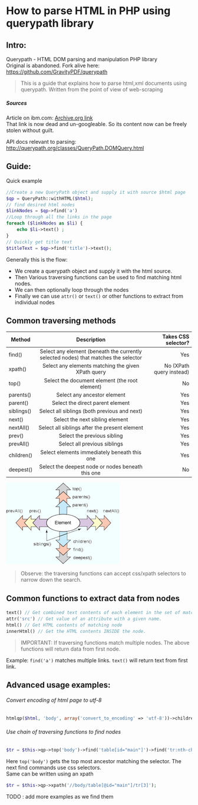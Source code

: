 # How to parse HTML in PHP using querypath library
## Intro:
Querypath - HTML DOM parsing and manipulation PHP library  
Original is abandoned. Fork alive here: https://github.com/GravityPDF/querypath


> This is a guide that explains how to parse html,xml documents using querypath. Written from the point of view of web-scraping

##### Sources
Article on ibm.com: [Archive.org  link](https://web.archive.org/web/20160723193833/http://www.ibm.com/developerworks/opensource/library/os-php-querypath/index.html?S_TACT=105AGX01&S_CMP=HP)  
 That link is now dead and un-googleable. So its content now can be freely stolen without guilt.

 
API docs relevant to parsing: http://querypath.org/classes/QueryPath.DOMQuery.html


## Guide: 
Quick example
```php
//Create a new QueryPath object and supply it with source $html page
$qp = QueryPath::withHTML($html);
// find desired html nodes
$linkNodes = $qp->find('a')
//Loop through all the links in the page
foreach ($linkNodes as $li) { 
    echo $li->text() ;
}
// Quickly get title text
$titleText = $qp->find('title')->text();
```
Generally this is the flow:
- We create a querypath object and supply it with the html source. 
- Then Various traversing functions can be used to find matching html nodes.
- We can then optionally loop through the nodes 
- Finally we can use `attr()` or `text()` or other functions to extract from individual nodes

 ## Common traversing methods

| Method | Description | Takes CSS selector? |
|--------|:-----------:|--------------------:|
| find() | Select any element (beneath the currently selected nodes) that matches the selector | Yes |
| xpath() | Select any elements matching the given XPath query | No (XPath query instead) |
| top() | Select the document element (the root element) | No |
| parents() | Select any ancestor element | Yes |
| parent() | Select the direct parent element | Yes |
| siblings() | Select all siblings (both previous and next) | Yes |
| next() | Select the next sibling element | Yes |
| nextAll() | Select all siblings after the present element | Yes |
| prev() | Select the previous sibling | Yes |
| prevAll() | Select all previous siblings | Yes |
| children() | Select elements immediately beneath this one | Yes |
| deepest() | Select the deepest node or nodes beneath this one | No |

![stolen_image_querypath.jpg](stolen_image_querypath.jpg)

> Observe: the traversing functions can accept css/xpath selectors to narrow down the search.

## Common functions to extract data from nodes
```php
text() // Get combined text contents of each element in the set of matched elements, including their descendants.
attr('src') // Get value of an attribute with a given name.
html() // Get HTML contents of matching node
innerHtml() // Get the HTML contents INSIDE the node.
```

> IMPORTANT: If traversing functions match multiple nodes. The above functions will return data from first node.  
 
Example: `find('a')` matches multiple links. `text()` will return text from first link.
## Advanced usage examples:

###### Convert encoding of html page to utf-8
```php
htmlqp($html, 'body', array('convert_to_encoding' => 'utf-8'))->children('p.a');
```

###### Use chain of traversing functions to find nodes
```php
$tr = $this->qp->top('body')->find('table[id="main"]')->find('tr:nth-child(3)');
```
Here `top('body')` gets the top most ancestor matching the selector. 
The next find commands use css selectors.  
Same can be written using an xpath
```php
$tr = $this->qp->xpath('//body/table[@id="main"]/tr[3]');
```

TODO : add more examples as we find them
